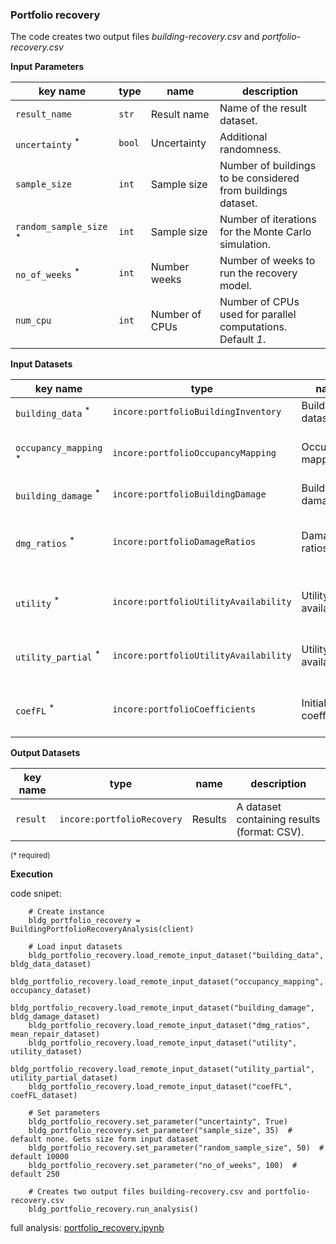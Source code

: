### Portfolio recovery
   
The code creates two output files *building-recovery.csv* and *portfolio-recovery.csv*
   
**Input Parameters**

key name | type | name | description
--- | --- | --- | ---
`result_name` | `str` | Result name | Name of the result dataset.
`uncertainty` <sup>*</sup> | `bool` | Uncertainty | Additional randomness.
`sample_size` | `int` | Sample size | Number of buildings to be considered from buildings dataset.
`random_sample_size` <sup>*</sup> | `int` | Sample size | Number of iterations for the Monte Carlo simulation.
`no_of_weeks` <sup>*</sup> | `int` | Number weeks | Number of weeks to run the recovery model.
`num_cpu` | `int` | Number of CPUs | Number of CPUs used for parallel computations. Default *1*.

**Input Datasets**

key name | type | name | description
--- | --- | --- | ---
`building_data` <sup>*</sup> | `incore:portfolioBuildingInventory` | Building dataset | A building dataset.
`occupancy_mapping` <sup>*</sup> | `incore:portfolioOccupancyMapping` | Occupancy mapping | An occupancy of buildings dataset.
`building_damage` <sup>*</sup> | `incore:portfolioBuildingDamage` | Building damage | A building damage.
`dmg_ratios` <sup>*</sup> | `incore:portfolioDamageRatios` | Damage ratios | Mean repair by occupancy and building type.
`utility` <sup>*</sup> | `incore:portfolioUtilityAvailability` | Utility availability | Utility availability at utility service area.
`utility_partial` <sup>*</sup> | `incore:portfolioUtilityAvailability` | Utility availability | Partial utility availability at utility service area.
`coefFL` <sup>*</sup> | `incore:portfolioCoefficients` | Initial coefficients | Correlation coefficient of initial functionality.

**Output Datasets**

key name | type | name | description
--- | --- | --- | ---
`result` | `incore:portfolioRecovery` | Results | A dataset containing results (format: CSV).

<small>(* required)</small>

**Execution**

code snipet:

```
    # Create instance
    bldg_portfolio_recovery = BuildingPortfolioRecoveryAnalysis(client)

    # Load input datasets
    bldg_portfolio_recovery.load_remote_input_dataset("building_data", bldg_data_dataset)
    bldg_portfolio_recovery.load_remote_input_dataset("occupancy_mapping", occupancy_dataset)
    bldg_portfolio_recovery.load_remote_input_dataset("building_damage", bldg_damage_dataset)
    bldg_portfolio_recovery.load_remote_input_dataset("dmg_ratios", mean_repair_dataset)
    bldg_portfolio_recovery.load_remote_input_dataset("utility", utility_dataset)
    bldg_portfolio_recovery.load_remote_input_dataset("utility_partial", utility_partial_dataset)
    bldg_portfolio_recovery.load_remote_input_dataset("coefFL", coefFL_dataset)

    # Set parameters
    bldg_portfolio_recovery.set_parameter("uncertainty", True)
    bldg_portfolio_recovery.set_parameter("sample_size", 35)  # default none. Gets size form input dataset
    bldg_portfolio_recovery.set_parameter("random_sample_size", 50)  # default 10000
    bldg_portfolio_recovery.set_parameter("no_of_weeks", 100)  # default 250

    # Creates two output files building-recovery.csv and portfolio-recovery.csv
    bldg_portfolio_recovery.run_analysis()
```

full analysis: [portfolio_recovery.ipynb](https://github.com/IN-CORE/incore-docs/blob/develop/notebooks/portfolio_recovery.ipynb)